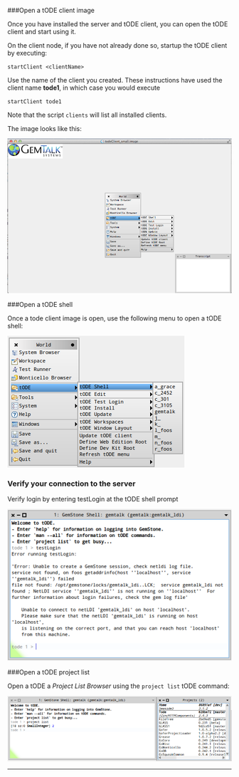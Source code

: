 
###Open a tODE client image

Once you have installed the server and tODE client, you can open the tODE client and start using it.

On the client node, if you have not already done so, startup the tODE client by executing:
```
startClient <clientName>
```

Use the name of the client you created.  These instructions have used the client name **tode1**, in which case you would execute

```
startClient tode1
```

Note that the script `clients` will list all installed clients.

The image looks like this:

![tode image][2]


###Open a tODE shell

Once a tode client image is open, use the following menu to open a tODE shell:  
   
![open tode shell][1]

### Verify your connection to the server

Verify login by entering testLogin at the tODE shell prompt

![tODE Test Login][4] 

###Open a tODE project list

Open a tODE a *Project List Browser* using the `project list` tODE command:

![project list][3]



---


[1]: images/openTodeShell.png
[2]: images/todeClient.png
[3]: images/projectList.png
[4]: images/testLoginOutput.png

